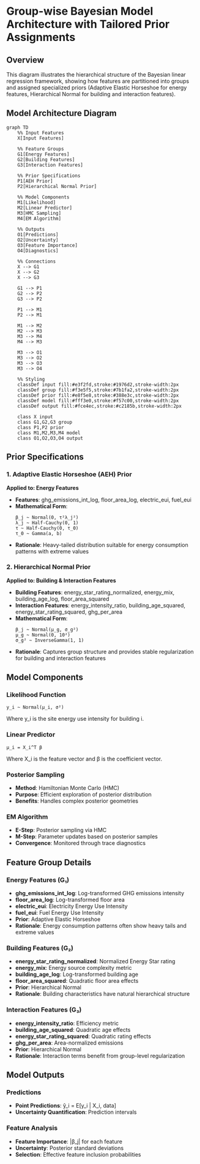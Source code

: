 # Group-wise Bayesian Model Architecture with Tailored Prior Assignments

## Overview
This diagram illustrates the hierarchical structure of the Bayesian linear regression framework, showing how features are partitioned into groups and assigned specialized priors (Adaptive Elastic Horseshoe for energy features, Hierarchical Normal for building and interaction features).

## Model Architecture Diagram

```mermaid
graph TD
    %% Input Features
    X[Input Features]
    
    %% Feature Groups
    G1[Energy Features]
    G2[Building Features]
    G3[Interaction Features]
    
    %% Prior Specifications
    P1[AEH Prior]
    P2[Hierarchical Normal Prior]
    
    %% Model Components
    M1[Likelihood]
    M2[Linear Predictor]
    M3[HMC Sampling]
    M4[EM Algorithm]
    
    %% Outputs
    O1[Predictions]
    O2[Uncertainty]
    O3[Feature Importance]
    O4[Diagnostics]
    
    %% Connections
    X --> G1
    X --> G2
    X --> G3
    
    G1 --> P1
    G2 --> P2
    G3 --> P2
    
    P1 --> M1
    P2 --> M1
    
    M1 --> M2
    M2 --> M3
    M3 --> M4
    M4 --> M3
    
    M3 --> O1
    M3 --> O2
    M3 --> O3
    M3 --> O4
    
    %% Styling
    classDef input fill:#e3f2fd,stroke:#1976d2,stroke-width:2px
    classDef group fill:#f3e5f5,stroke:#7b1fa2,stroke-width:2px
    classDef prior fill:#e8f5e8,stroke:#388e3c,stroke-width:2px
    classDef model fill:#fff3e0,stroke:#f57c00,stroke-width:2px
    classDef output fill:#fce4ec,stroke:#c2185b,stroke-width:2px
    
    class X input
    class G1,G2,G3 group
    class P1,P2 prior
    class M1,M2,M3,M4 model
    class O1,O2,O3,O4 output
```

## Prior Specifications

### 1. Adaptive Elastic Horseshoe (AEH) Prior
**Applied to: Energy Features**
- **Features**: ghg_emissions_int_log, floor_area_log, electric_eui, fuel_eui
- **Mathematical Form**:
  ```
  β_j ~ Normal(0, τ²λ_j²)
  λ_j ~ Half-Cauchy(0, 1)
  τ ~ Half-Cauchy(0, τ_0)
  τ_0 ~ Gamma(a, b)
  ```
- **Rationale**: Heavy-tailed distribution suitable for energy consumption patterns with extreme values

### 2. Hierarchical Normal Prior
**Applied to: Building & Interaction Features**
- **Building Features**: energy_star_rating_normalized, energy_mix, building_age_log, floor_area_squared
- **Interaction Features**: energy_intensity_ratio, building_age_squared, energy_star_rating_squared, ghg_per_area
- **Mathematical Form**:
  ```
  β_j ~ Normal(μ_g, σ_g²)
  μ_g ~ Normal(0, 10²)
  σ_g² ~ InverseGamma(1, 1)
  ```
- **Rationale**: Captures group structure and provides stable regularization for building and interaction features

## Model Components

### Likelihood Function
```
y_i ~ Normal(μ_i, σ²)
```
Where y_i is the site energy use intensity for building i.

### Linear Predictor
```
μ_i = X_i^T β
```
Where X_i is the feature vector and β is the coefficient vector.

### Posterior Sampling
- **Method**: Hamiltonian Monte Carlo (HMC)
- **Purpose**: Efficient exploration of posterior distribution
- **Benefits**: Handles complex posterior geometries

### EM Algorithm
- **E-Step**: Posterior sampling via HMC
- **M-Step**: Parameter updates based on posterior samples
- **Convergence**: Monitored through trace diagnostics

## Feature Group Details

### Energy Features (G₁)
- **ghg_emissions_int_log**: Log-transformed GHG emissions intensity
- **floor_area_log**: Log-transformed floor area
- **electric_eui**: Electricity Energy Use Intensity
- **fuel_eui**: Fuel Energy Use Intensity
- **Prior**: Adaptive Elastic Horseshoe
- **Rationale**: Energy consumption patterns often show heavy tails and extreme values

### Building Features (G₂)
- **energy_star_rating_normalized**: Normalized Energy Star rating
- **energy_mix**: Energy source complexity metric
- **building_age_log**: Log-transformed building age
- **floor_area_squared**: Quadratic floor area effects
- **Prior**: Hierarchical Normal
- **Rationale**: Building characteristics have natural hierarchical structure

### Interaction Features (G₃)
- **energy_intensity_ratio**: Efficiency metric
- **building_age_squared**: Quadratic age effects
- **energy_star_rating_squared**: Quadratic rating effects
- **ghg_per_area**: Area-normalized emissions
- **Prior**: Hierarchical Normal
- **Rationale**: Interaction terms benefit from group-level regularization

## Model Outputs

### Predictions
- **Point Predictions**: ŷ_i = E[y_i | X_i, data]
- **Uncertainty Quantification**: Prediction intervals

### Feature Analysis
- **Feature Importance**: |β_j| for each feature
- **Uncertainty**: Posterior standard deviations
- **Selection**: Effective feature inclusion probabilities